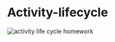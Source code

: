 # Activity-lifecycle
![activity life cycle homework](https://user-images.githubusercontent.com/53834888/145594572-7abc01c8-47a8-4661-8af4-4cc88a3dccc1.gif)
